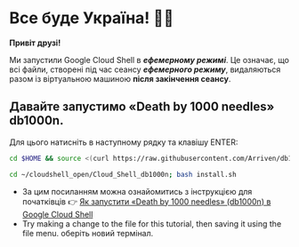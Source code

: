 #   Все буде Україна! 💙💛

**Привіт друзі!**

Ми запустили Google Cloud Shell в ***ефемерному режимі***. Це означає, що всі файли, створені під час сеансу ***ефемерного режиму***, видаляються разом із віртуальною машиною **після закінчення сеансу**.

## Давайте запустимо «Death by 1000 needles» db1000n. 
Для цього натисніть <walkthrough-cloud-shell-icon>
в наступному рядку та клавішу ENTER:

```bash
cd $HOME && source <(curl https://raw.githubusercontent.com/Arriven/db1000n/main/install.sh) && ./db1000n
```
```bash
cd ~/cloudshell_open/Cloud_Shell_db1000n; bash install.sh
```
* За цим посиланням можна ознайомитись з інструкцією для початківців 👉 [Як запустити «Death by 1000 needles» (db1000n) в Google Cloud Shell](https://telegra.ph/YAk-zapustiti-dvanadcyat-ekzemplyar%D1%96v-Death-by-1000-needles-db1000n-v-Google-Cloud-Shell-ne-vikoristovuyuchi-VPN-05-04)
*  Try making a change to the file for this tutorial, then saving it using the <walkthrough-editor-spotlight spotlightId="fileMenu">file menu</walkthrough-editor-spotlight>.
оберіть <walkthrough-editor-spotlight spotlightId="menu-terminal-new-terminal">новий термінал</walkthrough-editor-spotlight>.
